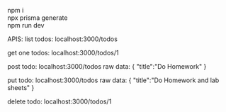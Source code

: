 npm i <br />
npx prisma generate <br />
npm run dev

APIS:
list todos: localhost:3000/todos

get one todos: localhost:3000/todos/1

post todo: localhost:3000/todos
raw data:
{
"title":"Do Homework"
}

put todo: localhost:3000/todos
raw data:
{
"title":"Do Homework and lab sheets"
}

delete todo: localhost:3000/todos/1
